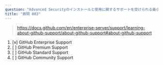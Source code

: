 ```yaml
---
question: "Advanced Securityのインストールと使用に関するサポートを受けられる最小レベルのサポートはどれですか？"
title: "質問 003"
---
```


> https://docs.github.com/en/enterprise-server/support/learning-about-github-support/about-github-support#about-github-support
1. [x] GitHub Enterprise Support
1. [ ] GitHub Premium Support
1. [ ] GitHub Standard Support
1. [ ] GitHub Community Support